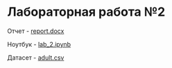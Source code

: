 # Лабораторная работа №2
Отчет - [report.docx](https://github.com/Marfington/TMO/blob/master/lab2/report.docx)

Ноутбук - [lab_2.ipynb](https://github.com/Marfington/TMO/blob/master/lab2/lab_2.ipynb)

Датасет - [adult.csv](https://github.com/Marfington/TMO/blob/master/lab2/adult.csv)
